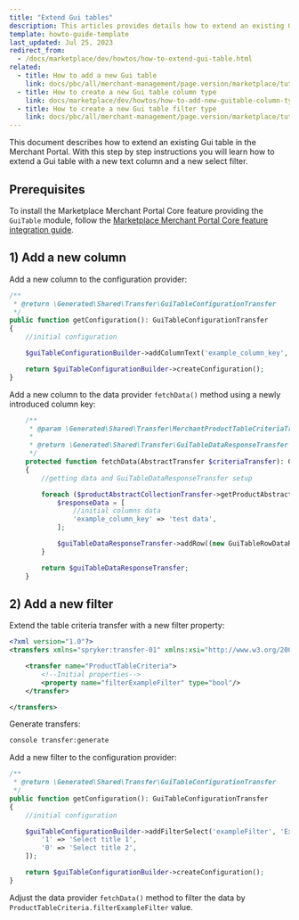 ```yaml
---
title: "Extend Gui tables"
description: This articles provides details how to extend an existing Gui table
template: howto-guide-template
last_updated: Jul 25, 2023
redirect_from:
  - /docs/marketplace/dev/howtos/how-to-extend-gui-table.html
related:
  - title: How to add a new Gui table
    link: docs/pbc/all/merchant-management/page.version/marketplace/tutorials-and-howtos/create-gui-tables.html
  - title: How to create a new Gui table column type
    link: docs/marketplace/dev/howtos/how-to-add-new-guitable-column-type.html
  - title: How to create a new Gui table filter type
    link: docs/pbc/all/merchant-management/page.version/marketplace/tutorials-and-howtos/create-gui-table-filter-types.html
---
```


This document describes how to extend an existing Gui table in the Merchant Portal.
With this step by step instructions you will learn how to extend a Gui table with a new text column and a new select filter.

## Prerequisites

To install the Marketplace Merchant Portal Core feature providing the `GuiTable` module, follow the [Marketplace Merchant Portal Core feature integration guide](/docs/pbc/all/merchant-management/{{page.version}}/marketplace/install-and-upgrade/install-features/install-the-marketplace-merchant-portal-core-feature.html).


## 1) Add a new column

Add a new column to the configuration provider:

```php
/**
 * @return \Generated\Shared\Transfer\GuiTableConfigurationTransfer
 */
public function getConfiguration(): GuiTableConfigurationTransfer
{
    //initial configuration

    $guiTableConfigurationBuilder->addColumnText('example_column_key', 'Example Column');

    return $guiTableConfigurationBuilder->createConfiguration();
}

```

Add a new column to the data provider `fetchData()` method using a newly introduced column key:

```php
    /**
     * @param \Generated\Shared\Transfer\MerchantProductTableCriteriaTransfer $criteriaTransfer
     *
     * @return \Generated\Shared\Transfer\GuiTableDataResponseTransfer
     */
    protected function fetchData(AbstractTransfer $criteriaTransfer): GuiTableDataResponseTransfer
    {
        //getting data and GuiTableDataResponseTransfer setup

        foreach ($productAbstractCollectionTransfer->getProductAbstracts() as $productAbstractTransfer) {
            $responseData = [
                //initial columns data
                'example_column_key' => 'test data',
            ];

            $guiTableDataResponseTransfer->addRow((new GuiTableRowDataResponseTransfer())->setResponseData($responseData));
        }

        return $guiTableDataResponseTransfer;
    }
```

## 2) Add a new filter

Extend the table criteria transfer with a new filter property:

```xml
<?xml version="1.0"?>
<transfers xmlns="spryker:transfer-01" xmlns:xsi="http://www.w3.org/2001/XMLSchema-instance" xsi:schemaLocation="spryker:transfer-01 http://static.spryker.com/transfer-01.xsd">

    <transfer name="ProductTableCriteria">
        <!--Initial properties-->
        <property name="filterExampleFilter" type="bool"/>
    </transfer>

</transfers>

```

Generate transfers:

``` bash
console transfer:generate
```

Add a new filter to the configuration provider:

```php
/**
 * @return \Generated\Shared\Transfer\GuiTableConfigurationTransfer
 */
public function getConfiguration(): GuiTableConfigurationTransfer
{
    //initial configuration

    $guiTableConfigurationBuilder->addFilterSelect('exampleFilter', 'Example filter', false, [
        '1' => 'Select title 1',
        '0' => 'Select title 2',
    ]);

    return $guiTableConfigurationBuilder->createConfiguration();
}
```

Adjust the data provider `fetchData()` method to filter the data by `ProductTableCriteria.filterExampleFilter` value.
